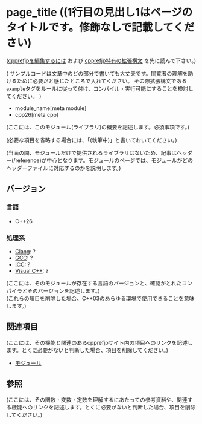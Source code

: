 # page_title ((1行目の見出し1はページのタイトルです。修飾なしで記載してください)

([cpprefjpを編集するには](/start_editing.md) および [cpprefjp特有の拡張構文](specialized.md) を先に読んで下さい。)

(
  サンプルコードは文章中のどの部分で書いても大丈夫です。閲覧者の理解を助けるために必要だと感じたところで入れてください。
  その際拡張構文である`example`タグをルールに従って付け、コンパイル・実行可能にすることを検討してください。
)

* module_name[meta module]
* cpp26[meta cpp]

<!-- `[meta module]`は、所属モジュールを表すメタ情報 -->
<!-- `[meta cpp]`は、機能が追加・非推奨・削除されたバージョンを表すメタ情報。改行して複数指定ができる。 -->
<!--    `cpp23[meta cpp]` : C++23で追加された機能 -->
<!--    `cpp26[meta cpp]` : C++26で追加された機能 -->
<!--    `cpp23deprecated[meta cpp]` : C++23で非推奨になった機能 -->
<!--    `cpp23removed[meta cpp]` : C++23で削除された機能 -->
<!--    `cpp26deprecated[meta cpp]` : C++26で非推奨になった機能 -->
<!--    `cpp26removed[meta cpp]` : C++26で削除された機能 -->
<!--    `future[meta cpp]` : 将来のC++で検討されている機能 -->
<!--    `archive[meta cpp]` : 廃案になったが記録として残す価値のあるC++機能 -->

(ここには、このモジュール(ライブラリ)の概要を記述します。必須事項です。)

(必要な項目を省略する場合には、「(執筆中)」と書いておいてください。)

(当面の間、モジュールだけで提供されるライブラリはないため、記事はヘッダー(/reference)が中心となります。モジュールのページでは、モジュールがどのヘッダーファイルに対応するのかを説明します。)

## バージョン
### 言語
- C++26

### 処理系
- [Clang](/implementation.md#clang): ?
- [GCC](/implementation.md#gcc): ?
- [ICC](/implementation.md#icc): ?
- [Visual C++](/implementation.md#visual_cpp): ?

(ここには、そのモジュールが存在する言語のバージョンと、確認がとれたコンパイラとそのバージョンを記述します。)  
(これらの項目を削除した場合、C++03のあらゆる環境で使用できることを意味します。)

## 関連項目
(ここには、その機能と関連のあるcpprefjpサイト内の項目へのリンクを記述します。とくに必要がないと判断した場合、項目を削除してください。)

- [モジュール](/lang/cpp20/modules.md)

## 参照
(ここには、その関数・変数・定数を理解するにあたっての参考資料や、関連する機能へのリンクを記述します。とくに必要がないと判断した場合、項目を削除してください。)

